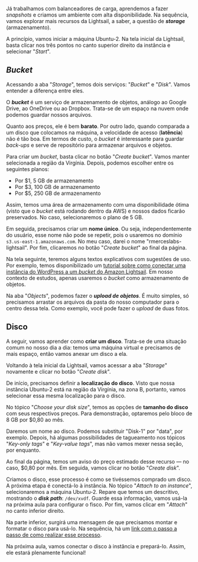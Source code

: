 <div class="formattedText" data-external-links="">
                                <p>Já trabalhamos com balanceadores de carga, aprendemos a fazer <em>snapshots</em> e criamos um ambiente com alta disponibilidade. Na sequência, vamos explorar mais recursos da Lightsail, a saber, a questão de <strong><em>storage</em></strong> (armazenamento).</p>
<p>A princípio, vamos iniciar a máquina Ubuntu-2. Na tela inicial da Lightsail, basta clicar nos três pontos no canto superior direito da instância e selecionar "<em>Start</em>".</p>
<h2><em>Bucket</em></h2>
<p>Acessando a aba "<em>Storage</em>", temos dois serviços: "<em>Bucket</em>" e "<em>Disk</em>". Vamos entender a diferença entre eles.</p>
<p>O <strong><em>bucket</em></strong> é um serviço de armazenamento de objetos, análogo ao Google Drive, ao OneDrive ou ao Dropbox. Trata-se de um espaço na nuvem onde podemos guardar nossos arquivos.</p>
<p>Quanto aos preços, ele é bem <strong>barato</strong>. Por outro lado, quando comparada a um disco que colocamos na máquina, a velocidade de acesso (<strong>latência</strong>) não é tão boa. Em termos de custo, o <em>bucket</em> é interessante para guardar <em>back-ups</em> e serve de repositório para armazenar arquivos e objetos.</p>
<p>Para criar um <em>bucket</em>, basta clicar no botão "<em>Create bucket</em>". Vamos manter selecionada a região da Virgínia. Depois, podemos escolher entre os seguintes planos:</p>
<ul><li>Por $1, 5 GB de armazenamento</li><li>Por $3, 100 GB de armazenamento</li><li>Por $5, 250 GB de armazenamento</li></ul>
<p>Assim, temos uma área de armazenamento com uma disponibilidade ótima (visto que o <em>bucket</em> está rodando dentro da AWS) e nossos dados ficarão preservados. No caso, selecionaremos o plano de 5 GB.</p>
<p>Em seguida, precisamos criar um <strong>nome único</strong>. Ou seja, independentemente do usuário, esse nome não pode se repetir, pois o usaremos no domínio <code>s3.us-east-1.amazonaws.com</code>. No meu caso, darei o nome "rmerceslabs-lightsail". Por fim, clicaremos no botão "<em>Create bucket</em>" ao final da página.</p>
<p>Na tela seguinte, teremos alguns textos explicativos com sugestões de uso. Por exemplo, temos disponibilizado um <a href="https://lightsail.aws.amazon.com/ls/docs/pt_br/articles/amazon-lightsail-connecting-buckets-to-wordpress" target="_blank" rel="nofollow noopener noreferrer">tutorial sobre como conectar uma instância do WordPress a um <em>bucket</em> do Amazon Lightsail</a>. Em nosso contexto de estudos, apenas usaremos o <em>bucket</em> como armazenamento de objetos.</p>
<p>Na aba "<em>Objects</em>", podemos fazer o <strong><em>upload de objetos</em></strong>. É muito simples, só precisamos arrastar os arquivos da pasta do nosso computador para o centro dessa tela. Como exemplo, você pode fazer o <em>upload</em> de duas fotos.</p>
<h2>Disco</h2>
<p>A seguir, vamos aprender como <strong>criar um disco</strong>. Trata-se de uma situação comum no nosso dia a dia: temos uma máquina virtual e precisamos de mais espaço, então vamos anexar um disco a ela.</p>
<p>Voltando à tela inicial da Lightsail, vamos acessar a aba "<em>Storage</em>" novamente e clicar no botão "<em>Create disk</em>".</p>
<p>De início, precisamos definir a <strong>localização do disco</strong>. Visto que nossa instância Ubuntu-2 está na região da Virgínia, na zona B, portanto, vamos selecionar essa mesma localização para o disco.</p>
<p>No tópico "<em>Choose your disk size</em>", temos as opções de <strong>tamanho do disco</strong> com seus respectivos preços. Para demonstração, optaremos pelo bloco de 8 GB por $0,80 ao mês.</p>
<p>Daremos um nome ao disco. Podemos substituir "Disk-1" por "data", por exemplo. Depois, há algumas possibilidades de tagueamento nos tópicos "<em>Key-only tags</em>" e "<em>Key-value tags</em>", mas não vamos mexer nessa seção, por enquanto.</p>
<p>Ao final da página, temos um aviso do preço estimado desse recurso — no caso, $0,80 por mês. Em seguida, vamos clicar no botão "<em>Create disk</em>".</p>
<p>Criamos o disco, esse processo é como se tivéssemos comprado um disco. A próxima etapa é conectá-lo à instância. No tópico "<em>Attach to an instance</em>", selecionaremos a máquina Ubuntu-2. Repare que temos um descritivo, mostrando o <strong><em>disk path</em></strong>: <code>/dev/xvdf</code>. Guarde essa informação, vamos usá-la na próxima aula para configurar o fisco. Por fim, vamos clicar em "<em>Attach</em>" no canto inferior direito.</p>
<p>Na parte inferior, surgirá uma mensagem de que precisamos montar e formatar o disco para usá-lo. Na sequência, há um <a href="https://lightsail.aws.amazon.com/ls/docs/pt_br/articles/create-and-attach-additional-block-storage-disks-linux-unix" target="_blank" rel="nofollow noopener noreferrer">link com o passo a passo de como realizar esse processo</a>.</p>
<p>Na próxima aula, vamos conectar o disco à instância e prepará-lo. Assim, ele estará plenamente funcional!</p>
                        </div>